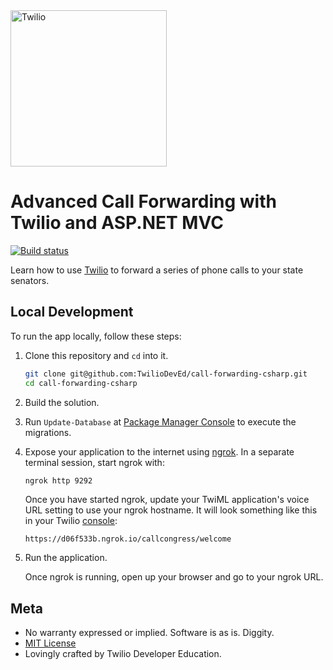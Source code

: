 <a href="https://www.twilio.com">
  <img src="https://static0.twilio.com/marketing/bundles/marketing/img/logos/wordmark-red.svg" alt="Twilio" width="250" />
</a>

# Advanced Call Forwarding with Twilio and ASP.NET MVC

[![Build status](https://ci.appveyor.com/api/projects/status/htn0vhetbombyiu5?svg=true)](https://ci.appveyor.com/project/TwilioDevEd/call-forwarding-csharp)

Learn how to use [Twilio](https://www.twilio.com) to forward a series of phone calls to your state senators.

## Local Development

To run the app locally, follow these steps:

1. Clone this repository and `cd` into it.
    ```bash
    git clone git@github.com:TwilioDevEd/call-forwarding-csharp.git
    cd call-forwarding-csharp
    ```

1. Build the solution.

1. Run `Update-Database` at [Package Manager
   Console](https://docs.nuget.org/consume/package-manager-console) to execute the migrations.

1. Expose your application to the internet using [ngrok](https://www.twilio.com/blog/2015/09/6-awesome-reasons-to-use-ngrok-when-testing-webhooks.html). In a separate terminal session, start ngrok with:
    ```bash
    ngrok http 9292
    ```
    Once you have started ngrok, update your TwiML application's voice URL setting to use your ngrok hostname. It will look something like this in your Twilio [console](https://www.twilio.com/console/phone-numbers/):
    ```
    https://d06f533b.ngrok.io/callcongress/welcome
    ```

1. Run the application.

    Once ngrok is running, open up your browser and go to your ngrok URL.


## Meta
* No warranty expressed or implied. Software is as is. Diggity.
* [MIT License](https://opensource.org/licenses/mit-license.html)
* Lovingly crafted by Twilio Developer Education.
